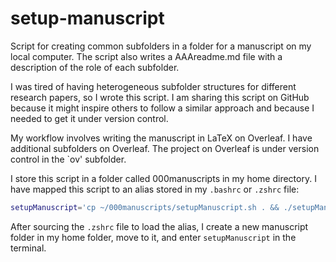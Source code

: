 # setup-manuscript

Script for creating common subfolders in a folder for a manuscript on my local computer. The script also writes a AAAreadme.md file with a description of the role of each subfolder.

I was tired of having heterogeneous subfolder structures for different research papers, so I wrote this script. I am sharing this script on GitHub because it might inspire others to follow a similar approach and because I needed to get it under version control.

My workflow involves writing the manuscript in LaTeX on Overleaf. I have additional subfolders on Overleaf. The project on Overleaf is under version control in the `ov' subfolder.

I store this script in a folder called 000manuscripts in my home directory.
I have mapped this script to an alias stored in my `.bashrc` or `.zshrc` file: 
```bash
setupManuscript='cp ~/000manuscripts/setupManuscript.sh . && ./setupManuscript.sh && echo "Now write the paper!"'
```
After sourcing the `.zshrc` file to load the alias, I create a new manuscript folder in my home folder, move to it, and enter `setupManuscript` in the terminal.
